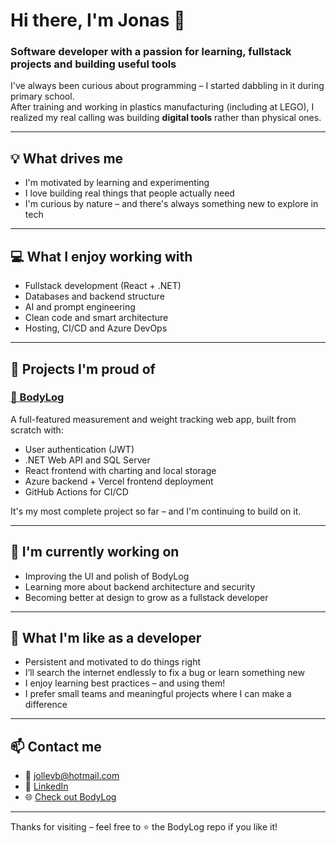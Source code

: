 # Hi there, I'm Jonas 👋  
### Software developer with a passion for learning, fullstack projects and building useful tools

I've always been curious about programming – I started dabbling in it during primary school.  
After training and working in plastics manufacturing (including at LEGO), I realized my real calling was building **digital tools** rather than physical ones.

---

## 💡 What drives me
- I'm motivated by learning and experimenting
- I love building real things that people actually need
- I'm curious by nature – and there's always something new to explore in tech

---

## 💻 What I enjoy working with
- Fullstack development (React + .NET)
- Databases and backend structure
- AI and prompt engineering
- Clean code and smart architecture
- Hosting, CI/CD and Azure DevOps

---

## 🔨 Projects I'm proud of

### [🧠 BodyLog](https://github.com/jollejonas/BodyLog)  
A full-featured measurement and weight tracking web app, built from scratch with:
- User authentication (JWT)
- .NET Web API and SQL Server
- React frontend with charting and local storage
- Azure backend + Vercel frontend deployment
- GitHub Actions for CI/CD  

It's my most complete project so far – and I'm continuing to build on it.

---

## 🚀 I'm currently working on
- Improving the UI and polish of BodyLog
- Learning more about backend architecture and security
- Becoming better at design to grow as a fullstack developer

---

## 🧠 What I'm like as a developer

- Persistent and motivated to do things right
- I’ll search the internet endlessly to fix a bug or learn something new
- I enjoy learning best practices – and using them!
- I prefer small teams and meaningful projects where I can make a difference

---

## 📫 Contact me

- 📧 [jollevb@hotmail.com](mailto:jollevb@hotmail.com)  
- 💼 [LinkedIn](https://www.linkedin.com/in/jonasjensen92/)  
- 🌐 [Check out BodyLog](https://body-log-tau.vercel.app)

---

Thanks for visiting – feel free to ⭐ the BodyLog repo if you like it!
